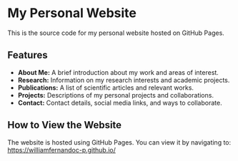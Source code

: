 # My Personal Website

This is the source code for my personal website hosted on GitHub Pages.

## Features
- **About Me:** A brief introduction about my work and areas of interest.
- **Research:** Information on my research interests and academic projects.
- **Publications:** A list of scientific articles and relevant works.
- **Projects:** Descriptions of my personal projects and collaborations.
- **Contact:** Contact details, social media links, and ways to collaborate.

## How to View the Website
The website is hosted using GitHub Pages. You can view it by navigating to:
https://williamfernandoc-p.github.io/
